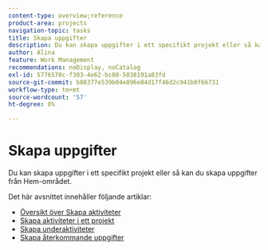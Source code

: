 ```yaml
---
content-type: overview;reference
product-area: projects
navigation-topic: tasks
title: Skapa uppgifter
description: Du kan skapa uppgifter i ett specifikt projekt eller så kan du skapa uppgifter från Hem-området.
author: Alina
feature: Work Management
recommendations: noDisplay, noCatalog
exl-id: 5776570c-f303-4e62-bc80-5038191a83fd
source-git-commit: b08377e539b04e896e84d17f46d2c941b0f66731
workflow-type: tm+mt
source-wordcount: '57'
ht-degree: 0%

---
```


# Skapa uppgifter

Du kan skapa uppgifter i ett specifikt projekt eller så kan du skapa uppgifter från Hem-området.

Det här avsnittet innehåller följande artiklar:

* [Översikt över Skapa aktiviteter](../../../manage-work/tasks/create-tasks/create-tasks-overview.md)
* [Skapa aktiviteter i ett projekt](../../../manage-work/tasks/create-tasks/create-tasks-in-project.md)
* [Skapa underaktiviteter](../../../manage-work/tasks/create-tasks/create-subtasks.md)
* [Skapa återkommande uppgifter](../../../manage-work/tasks/create-tasks/create-recurring-tasks.md)
